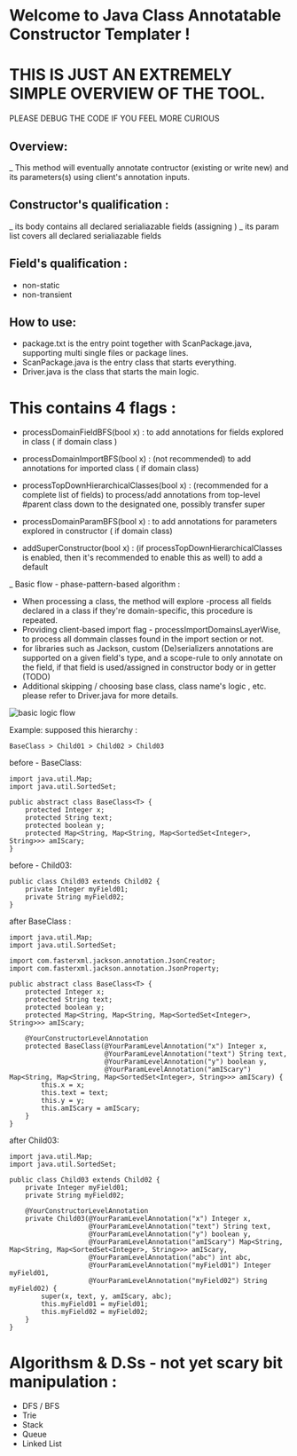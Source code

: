 # Welcome to Java Class Annotatable Constructor Templater !

# THIS IS JUST AN EXTREMELY SIMPLE OVERVIEW OF THE TOOL.
PLEASE DEBUG THE CODE IF YOU FEEL MORE CURIOUS

## Overview:

_ This method will eventually annotate contructor (existing or write new) and its parameters(s) using client's annotation inputs.

## Constructor's qualification :
_ its body contains all declared serialiazable fields (assigning )
_ its param list covers all declared serialiazable fields

## Field's qualification :
-  non-static
-  non-transient

## How to use:
+ package.txt is the entry point together with ScanPackage.java, supporting multi single files or package lines.
+ ScanPackage.java is the entry class that starts everything.
+ Driver.java is the class that starts the main logic.

# This contains 4 flags :
 - processDomainFieldBFS(bool x)                 : to add annotations for fields explored in class ( if domain class )

 - processDomainImportBFS(bool x)                : (not recommended) to add annotations for imported class ( if domain class)

 - processTopDownHierarchicalClasses(bool x)       : (recommended for a complete list of fields) to process/add annotations from top-level #parent class down to the designated one, possibly transfer super 

 - processDomainParamBFS(bool x)                 : to add annotations for parameters explored in constructor ( if domain class)
 - addSuperConstructor(bool x)                    : (if processTopDownHierarchicalClasses is enabled, then it's recommended to enable this as well) to add a default

_ Basic flow - phase-pattern-based algorithm :
+ When processing a class, the method will explore -process all fields declared in a class if they're domain-specific, this procedure is repeated.
+ Providing client-based import flag - processImportDomainsLayerWise, to process all dommain classes found in the import section or not.
+ for libraries such as Jackson, custom (De)serializers annotations are supported on a given field's type, and a scope-rule to only annotate on the field, if that field is used/assigned in constructor body or in getter (TODO)
+ Additional skipping / choosing base class, class name's logic , etc. please refer to Driver.java for more details.

![basic logic flow](https://raw.githubusercontent.com/trgpnt/java-class-decorator/83497b1acd425ead5b7011210d4431244adc2e81/src/main/resources/imgs/basic_flow.png)

Example: supposed this hierarchy :
```
BaseClass > Child01 > Child02 > Child03
```

before - BaseClass:
```
import java.util.Map;
import java.util.SortedSet;

public abstract class BaseClass<T> {
    protected Integer x;
    protected String text;
    protected boolean y;
    protected Map<String, Map<String, Map<SortedSet<Integer>, String>>> amIScary;
}
```

before - Child03:
```
public class Child03 extends Child02 {
    private Integer myField01;
    private String myField02;
}
```
after BaseClass :
```
import java.util.Map;
import java.util.SortedSet;

import com.fasterxml.jackson.annotation.JsonCreator;
import com.fasterxml.jackson.annotation.JsonProperty;

public abstract class BaseClass<T> {
    protected Integer x;
    protected String text;
    protected boolean y;
    protected Map<String, Map<String, Map<SortedSet<Integer>, String>>> amIScary;

    @YourConstructorLevelAnnotation
    protected BaseClass(@YourParamLevelAnnotation("x") Integer x,
                        @YourParamLevelAnnotation("text") String text,
                        @YourParamLevelAnnotation("y") boolean y,
                        @YourParamLevelAnnotation("amIScary") Map<String, Map<String, Map<SortedSet<Integer>, String>>> amIScary) {
        this.x = x;
        this.text = text;
        this.y = y;
        this.amIScary = amIScary;
    }
}
```
after Child03:
```
import java.util.Map;
import java.util.SortedSet;

public class Child03 extends Child02 {
    private Integer myField01;
    private String myField02;

    @YourConstructorLevelAnnotation
    private Child03(@YourParamLevelAnnotation("x") Integer x,
                    @YourParamLevelAnnotation("text") String text,
                    @YourParamLevelAnnotation("y") boolean y,
                    @YourParamLevelAnnotation("amIScary") Map<String, Map<String, Map<SortedSet<Integer>, String>>> amIScary,
                    @YourParamLevelAnnotation("abc") int abc,
                    @YourParamLevelAnnotation("myField01") Integer myField01,
                    @YourParamLevelAnnotation("myField02") String myField02) {
        super(x, text, y, amIScary, abc);
        this.myField01 = myField01;
        this.myField02 = myField02;
    }
}
```

# Algorithsm & D.Ss - not yet scary bit manipulation :
 - DFS / BFS
 - Trie
 - Stack
 - Queue
 - Linked List
